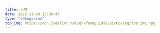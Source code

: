 ```yaml
---
title: 分类
date: 2022-11-09 15:38:43
type: "categories"
top_img: https://cdn.jsdelivr.net/gh/fengyu1995/picGo/img/top_img.jpg
---
```

